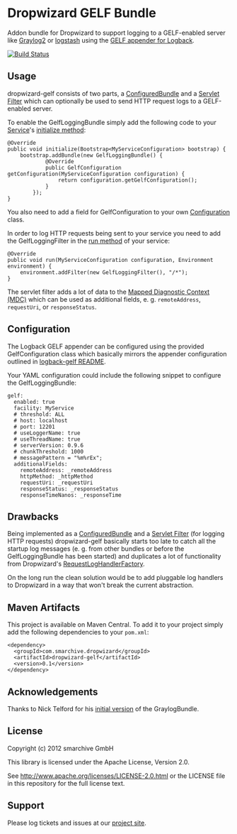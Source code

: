 Dropwizard GELF Bundle
======================

Addon bundle for Dropwizard to support logging to a GELF-enabled server like [Graylog2](http://graylog2.org/)
or [logstash](http://logstash.net/) using the [GELF appender for Logback](https://github.com/Moocar/logback-gelf).

[![Build Status](https://secure.travis-ci.org/smarchive/dropwizard-gelf.png?branch=master)](https://travis-ci.org/smarchive/dropwizard-gelf)


Usage
-----

dropwizard-gelf consists of two parts, a [ConfiguredBundle](http://dropwizard.codahale.com/maven/apidocs/com/yammer/dropwizard/ConfiguredBundle.html)
and a [Servlet Filter](http://docs.oracle.com/javaee/6/api/javax/servlet/Filter.html) which can optionally be used to
send HTTP request logs to a GELF-enabled server.

To enable the GelfLoggingBundle simply add the following code to your [Service](http://dropwizard.codahale.com/maven/apidocs/com/yammer/dropwizard/Service.html)'s
[initialize method](http://dropwizard.codahale.com/maven/apidocs/com/yammer/dropwizard/Service.html#initialize%28com.yammer.dropwizard.config.Bootstrap%29):

    @Override
    public void initialize(Bootstrap<MyServiceConfiguration> bootstrap) {
        bootstrap.addBundle(new GelfLoggingBundle() {
                @Override
                public GelfConfiguration getConfiguration(MyServiceConfiguration configuration) {
                    return configuration.getGelfConfiguration();
                }
            });
    }

You also need to add a field for GelfConfiguration to your own [Configuration](http://dropwizard.codahale.com/maven/apidocs/com/yammer/dropwizard/config/Configuration.html)
class.

In order to log HTTP requests being sent to your service you need to add the GelfLoggingFilter in the
[run method](http://dropwizard.codahale.com/maven/apidocs/com/yammer/dropwizard/Service.html#run%28T,%20com.yammer.dropwizard.config.Environment%29)
of your service:

    @Override
    public void run(MyServiceConfiguration configuration, Environment environment) {
        environment.addFilter(new GelfLoggingFilter(), "/*");
    }

The servlet filter adds a lot of data to the [Mapped Diagnostic Context (MDC)](http://logback.qos.ch/manual/mdc.html) which
can be used as additional fields, e. g. `remoteAddress`, `requestUri`, or `responseStatus`.


Configuration
-------------

The Logback GELF appender can be configured using the provided GelfConfiguration class which basically mirrors the
appender configuration outlined in [logback-gelf README](https://github.com/Moocar/logback-gelf/blob/master/README.md).

Your YAML configuration could include the following snippet to configure the GelfLoggingBundle:

    gelf:
      enabled: true
      facility: MyService
      # threshold: ALL
      # host: localhost
      # port: 12201
      # useLoggerName: true
      # useThreadName: true
      # serverVersion: 0.9.6
      # chunkThreshold: 1000
      # messagePattern = "%m%rEx";
      additionalFields:
        remoteAddress: _remoteAddress
        httpMethod: _httpMethod
        requestUri: _requestUri
        responseStatus: _responseStatus
        responseTimeNanos: _responseTime


Drawbacks
---------

Being implemented as a [ConfiguredBundle](http://dropwizard.codahale.com/maven/apidocs/com/yammer/dropwizard/ConfiguredBundle.html)
and a [Servlet Filter](http://docs.oracle.com/javaee/6/api/javax/servlet/Filter.html) (for logging HTTP requests)
dropwizard-gelf basically starts too late to catch all the startup log messages (e. g. from other bundles or before the
GelfLoggingBundle has been started) and duplicates a lot of functionality from Dropwizard's
[RequestLogHandlerFactory](http://dropwizard.codahale.com/maven/apidocs/com/yammer/dropwizard/config/RequestLogHandlerFactory.html).

On the long run the clean solution would be to add pluggable log handlers to Dropwizard in a way that won't break the
current abstraction.


Maven Artifacts
---------------

This project is available on Maven Central. To add it to your project simply add the following dependencies to your
`pom.xml`:

    <dependency>
      <groupId>com.smarchive.dropwizard</groupId>
      <artifactId>dropwizard-gelf</artifactId>
      <version>0.1</version>
    </dependency>


Acknowledgements
----------------

Thanks to Nick Telford for his [initial version](https://gist.github.com/dd5e000c3327484540a8) of the GraylogBundle.


License
-------

Copyright (c) 2012 smarchive GmbH

This library is licensed under the Apache License, Version 2.0.

See http://www.apache.org/licenses/LICENSE-2.0.html or the LICENSE file in this repository for the full license text.


Support
-------

Please log tickets and issues at our [project site](https://github.com/smarchive/dropwizard-gelf/issues).
